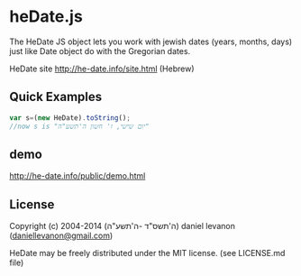 # heDate.js

The HeDate JS object lets you work with jewish dates (years, months, days) just like Date object do with the Gregorian dates.

HeDate site http://he-date.info/site.html (Hebrew)

## Quick Examples

 ```javascript
var s=(new HeDate).toString();
//now s is "יום שישי, ז' חשון ה'תשע"ה"
 ```
## demo

http://he-date.info/public/demo.html
 
 
## License
 
Copyright (c) 2004-2014 (ה'תשס"ד -ה'תשע"ה) daniel levanon (daniellevanon@gmail.com)

HeDate may be freely distributed under the MIT license. (see LICENSE.md file)
 